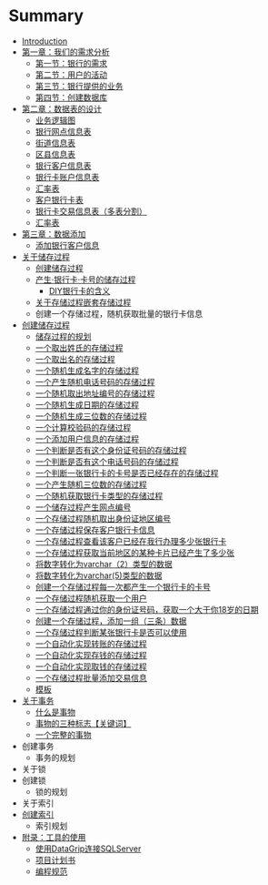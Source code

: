 # Summary

* [Introduction](README.md)
* [第一章：我们的需求分析](di-yi-zhang-ff1a-wo-men-de-xu-qiu-fen-xi.md)
  * [第一节：银行的需求](di-yi-zhang-ff1a-wo-men-de-xu-qiu-fen-xi/di-yi-jie-ff1a-yin-xing-de-xu-qiu.md)
  * [第二节：用户的活动](di-yi-zhang-ff1a-wo-men-de-xu-qiu-fen-xi/di-er-jie-ff1a-yong-hu-de-huo-dong.md)
  * [第三节：银行提供的业务](di-yi-zhang-ff1a-wo-men-de-xu-qiu-fen-xi/di-san-jie-ff1a-yin-xing-ti-gong-de-ye-wu.md)
  * [第四节：创建数据库](di-yi-zhang-ff1a-wo-men-de-xu-qiu-fen-xi/di-si-jie-ff1a-chuang-jian-shu-ju-ku.md)
* [第二章：数据表的设计](di-er-zhang-ff1a-shu-ju-biao-de-she-ji.md)
  * [业务逻辑图](di-er-zhang-ff1a-shu-ju-biao-de-she-ji/ye-wu-luo-ji-tu.md)
  * [银行网点信息表](di-er-zhang-ff1a-shu-ju-biao-de-she-ji/yin-xing-wang-dian-xin-xi-biao.md)
  * [街道信息表](di-er-zhang-ff1a-shu-ju-biao-de-she-ji/jie-dao-xin-xi-biao.md)
  * [区县信息表](di-er-zhang-ff1a-shu-ju-biao-de-she-ji/qu-xian-xin-xi-biao.md)
  * [银行客户信息表](di-er-zhang-ff1a-shu-ju-biao-de-she-ji/yin-xing-ke-hu-xin-xi-biao.md)
  * [银行卡账户信息表](di-er-zhang-ff1a-shu-ju-biao-de-she-ji/yin-xing-qia-zhang-hu-xin-xi-biao.md)
  * [汇率表](di-er-zhang-ff1a-shu-ju-biao-de-she-ji/hui-lv-biao.md)
  * [客户银行卡表](di-er-zhang-ff1a-shu-ju-biao-de-she-ji/ke-hu-yin-xing-qia-biao.md)
  * [银行卡交易信息表（多表分割）](di-er-zhang-ff1a-shu-ju-biao-de-she-ji/yin-xing-qia-jiao-yi-xin-xi-biao-ff08-duo-biao-fen-ge-ff09.md)
  * [汇率表](di-er-zhang-ff1a-shu-ju-biao-de-she-ji/hui-lv-biao.md)
* [第三章：数据添加](di-san-zhang-ff1a-shu-ju-tian-jia.md)
  * [添加银行客户信息](di-san-zhang-ff1a-shu-ju-tian-jia/tian-jia-yin-xing-ke-hu-xin-xi.md)
* [关于储存过程](guan-yu-chu-cun-guo-cheng.md)
  * [创建储存过程](guan-yu-chu-cun-guo-cheng/chuang-jian-chu-cun-guo-cheng.md)
  * [产生·银行卡·卡号的储存过程](guan-yu-chu-cun-guo-cheng/chan-751fb7-yin-xing-5361b7-qia-hao-de-chu-cun-guo-cheng.md)
    * [DIY银行卡的含义](guan-yu-chu-cun-guo-cheng/chan-751fb7-yin-xing-5361b7-qia-hao-de-chu-cun-guo-cheng/diyyin-xing-qia-de-han-yi.md)
  * [关于存储过程嵌套存储过程](guan-yu-chu-cun-guo-cheng/guan-yu-cun-chu-guo-cheng-qian-tao-cun-chu-guo-cheng.md)
  * 创建一个存储过程，随机获取批量的银行卡信息
* [创建储存过程](chuang-jian-chu-cun-guo-cheng.md)
  * [储存过程的规划](chuang-jian-chu-cun-guo-cheng/chu-cun-guo-cheng-de-gui-hua.md)
  * [一个取出姓氏的存储过程](chuang-jian-chu-cun-guo-cheng/yi-ge-qu-chu-xing-shi-de-cun-chu-guo-cheng.md)
  * [一个取出名的存储过程](chuang-jian-chu-cun-guo-cheng/yi-ge-qu-chu-ming-de-cun-chu-guo-cheng.md)
  * [一个随机生成名字的存储过程](chuang-jian-chu-cun-guo-cheng/yi-ge-sui-ji-sheng-cheng-ming-zi-de-cun-chu-guo-cheng.md)
  * [一个产生随机电话号码的存储过程](chuang-jian-chu-cun-guo-cheng/yi-ge-chan-sheng-sui-ji-dian-hua-hao-ma-de-cun-chu-guo-cheng.md)
  * [一个随机取出地址编号的存储过程](chuang-jian-chu-cun-guo-cheng/yi-ge-sui-ji-qu-chu-di-zhi-bian-hao-de-cun-chu-guo-cheng.md)
  * [一个随机生成日期的存储过程](chuang-jian-chu-cun-guo-cheng/yi-ge-sui-ji-sheng-cheng-ri-qi-de-cun-chu-guo-cheng.md)
  * [一个随机生成三位数的存储过程](chuang-jian-chu-cun-guo-cheng/yi-ge-sui-ji-sheng-cheng-san-wei-shu-de-cun-chu-guo-cheng.md)
  * [一个计算校验码的存储过程](chuang-jian-chu-cun-guo-cheng/yi-ge-ji-suan-xiao-yan-ma-de-cun-chu-guo-cheng.md)
  * [一个添加用户信息的存储过程](chuang-jian-chu-cun-guo-cheng/yi-ge-tian-jia-yong-hu-xin-xi-de-cun-chu-guo-cheng.md)
  * [一个判断是否有这个身份证号码的存储过程](chuang-jian-chu-cun-guo-cheng/yi-ge-pan-duan-shi-fou-you-zhe-ge-shen-fen-zheng-hao-ma-de-cun-chu-guo-cheng.md)
  * [一个判断是否有这个电话号码的存储过程](chuang-jian-chu-cun-guo-cheng/yi-ge-pan-duan-shi-fou-you-zhe-ge-dian-hua-hao-ma-de-cun-chu-guo-cheng.md)
  * [一个判断一张银行卡的卡号是否已经存在的存储过程](chuang-jian-chu-cun-guo-cheng/yi-ge-pan-duan-yi-zhang-yin-xing-qia-de-qia-hao-shi-fou-yi-jing-cun-zai-de-cun-chu-guo-cheng.md)
  * [一个产生随机三位数的存储过程](chuang-jian-chu-cun-guo-cheng/yi-ge-chan-sheng-sui-ji-san-wei-shu-de-cun-chu-guo-cheng.md)
  * [一个随机获取银行卡类型的存储过程](chuang-jian-chu-cun-guo-cheng/yi-ge-sui-ji-huo-qu-yin-xing-qia-lei-xing-de-cun-chu-guo-cheng.md)
  * [一个储存过程产生网点编号](chuang-jian-chu-cun-guo-cheng/yi-ge-chu-cun-guo-cheng-chan-sheng-wang-dian-bian-hao.md)
  * [一个存储过程随机取出身份证地区编号](chuang-jian-chu-cun-guo-cheng/yi-ge-cun-chu-guo-cheng-sui-ji-qu-chu-shen-fen-zheng-di-qu-bian-hao.md)
  * [一个存储过程保存客户银行卡信息](chuang-jian-chu-cun-guo-cheng/yi-ge-cun-chu-guo-cheng-bao-cun-ke-hu-yin-xing-qia-xin-xi.md)
  * [一个存储过程查看该客户已经在我行办理多少张银行卡](chuang-jian-chu-cun-guo-cheng/yi-ge-cun-chu-guo-cheng-cha-kan-gai-ke-hu-yi-jing-zai-wo-xing-ban-li-duo-shao-zhang-yin-xing-qia.md)
  * [一个存储过程获取当前地区的某种卡片已经产生了多少张](chuang-jian-chu-cun-guo-cheng/yi-ge-cun-chu-guo-cheng-huo-qu-dang-qian-di-qu-de-mou-zhong-qia-pian-yi-jing-chan-sheng-le-duo-shao-zhang.md)
  * [将数字转化为varchar（2）类型的数据](chuang-jian-chu-cun-guo-cheng/jiang-shu-zi-zhuan-hua-wei-varchar-2-ff09-lei-xing-de-shu-ju.md)
  * [将数字转化为varchar\(5\)类型的数据](chuang-jian-chu-cun-guo-cheng/jiang-shu-zi-zhuan-hua-wei-varchar-5-lei-xing-de-shu-ju.md)
  * [创建一个存储过程每一次都产生一个银行卡的卡号](chuang-jian-chu-cun-guo-cheng/chuang-jian-yi-ge-cun-chu-guo-cheng-mei-yi-ci-du-chan-sheng-yi-ge-yin-xing-qia-de-qia-hao.md)
  * [一个存储过程随机获取一个用户](chuang-jian-chu-cun-guo-cheng/yi-ge-cun-chu-guo-cheng-sui-ji-huo-qu-yi-ge-yong-hu.md)
  * [一个存储过程通过你的身份证号码，获取一个大于你18岁的日期](chuang-jian-chu-cun-guo-cheng/yi-ge-cun-chu-guo-cheng-tong-guo-ni-de-shen-fen-zheng-hao-ma-ff0c-huo-qu-yi-ge-da-yu-ni-18-sui-de-ri-qi.md)
  * [创建一个存储过程，添加一组（三条）数据](chuang-jian-chu-cun-guo-cheng/chuang-jian-yi-ge-cun-chu-guo-cheng-ff0c-tian-jia-yi-zu-ff08-san-tiao-ff09-shu-ju.md)
  * [一个存储过程判断某张银行卡是否可以使用](chuang-jian-chu-cun-guo-cheng/yi-ge-cun-chu-guo-cheng-pan-duan-mou-zhang-yin-xing-qia-shi-fou-ke-yi-shi-yong.md)
  * [一个自动化实现转账的存储过程](chuang-jian-chu-cun-guo-cheng/yi-ge-zi-dong-hua-shi-xian-zhuan-zhang-de-cun-chu-guo-cheng.md)
  * [一个自动化实现存钱的存储过程](chuang-jian-chu-cun-guo-cheng/yi-ge-zi-dong-hua-shi-xian-cun-qian-de-cun-chu-guo-cheng.md)
  * [一个自动化实现取钱的存储过程](chuang-jian-chu-cun-guo-cheng/yi-ge-zi-dong-hua-shi-xian-qu-qian-de-cun-chu-guo-cheng.md)
  * [一个存储过程批量添加交易信息](chuang-jian-chu-cun-guo-cheng/yi-ge-cun-chu-guo-cheng-pi-liang-tian-jia-jiao-yi-xin-xi.md)
  * [模板](chuang-jian-chu-cun-guo-cheng/mo-ban.md)
* [关于事务](guan-yu-shi-wu.md)
  * [什么是事物](shi-yao-shi-shi-wu.md)
  * [事物的三种标志【关键词】](shi-wu-de-san-zhong-biao-zhi-3010-guan-jian-ci-3011.md)
  * [一个完整的事物](yi-ge-wan-zheng-de-shi-wu.md)
* 创建事务
  * 事务的规划
* 关于锁
* 创建锁
  * 锁的规划
* 关于索引
* [创建索引](chuang-jian-suo-yin.md)
  * 索引规划
* [附录：工具的使用](fu-lu-ff1a-gong-ju-de-shi-yong.md)
  * [使用DataGrip连接SQLServer](fu-lu-ff1a-gong-ju-de-shi-yong/shi-yong-datagrip-lian-jie-sqlserver.md)
  * [项目计划书](fu-lu-ff1a-gong-ju-de-shi-yong/xiang-mu-ji-hua-shu.md)
  * [编程规范](fu-lu-ff1a-gong-ju-de-shi-yong/bian-cheng-gui-fan.md)

